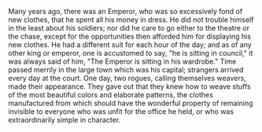 Many years ago, there was an Emperor, who was so excessively fond of new clothes, that he  spent all his money in dress. He did not trouble himself in the least about his soldiers; nor did  he care to go either to the theatre or the chase, except for the opportunities then afforded him  for displaying his new clothes. He had a different suit for each hour of the day; and as of any  other king or emperor, one is accustomed to say, "he is sitting in council," it was always said of  him, "The Emperor is sitting in his wardrobe." 
Time passed merrily in the large town which was his capital; strangers arrived every day at the  court. One day, two rogues, calling themselves weavers, made their appearance. They gave out  that they knew how to weave stuffs of the most beautiful colors and elaborate patterns, the  clothes manufactured from which should have the wonderful property of remaining invisible to  everyone who was unfit for the office he held, or who was extraordinarily simple in character. 
